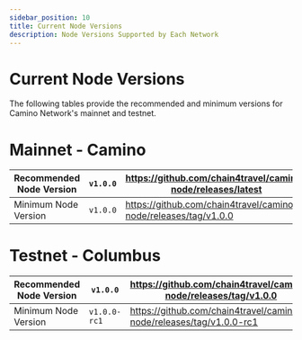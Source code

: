```yaml
---
sidebar_position: 10
title: Current Node Versions
description: Node Versions Supported by Each Network
---
```


# Current Node Versions

The following tables provide the recommended and minimum versions for Camino Network's mainnet and testnet.

# Mainnet - Camino

| Recommended Node Version | `v1.0.0` | https://github.com/chain4travel/camino-node/releases/latest     |
| ------------------------ | -------- | --------------------------------------------------------------- |
| Minimum Node Version     | `v1.0.0` | https://github.com/chain4travel/camino-node/releases/tag/v1.0.0 |

# Testnet - Columbus

| Recommended Node Version | `v1.0.0`     | https://github.com/chain4travel/camino-node/releases/tag/v1.0.0     |
| ------------------------ | ------------ | ------------------------------------------------------------------- |
| Minimum Node Version     | `v1.0.0-rc1` | https://github.com/chain4travel/camino-node/releases/tag/v1.0.0-rc1 |
